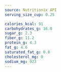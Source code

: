 ```yaml
---
source: Nutritionix API
serving_size_cup: 0.25

calories_kcal: 91
carbohydrates_g: 16.0
sugar_g: 2.3
fiber_g: 11.2
protein_g: 4.3
fat_g: 4.6
saturated_fat_g: 0.8
cholesterol_mg: 0
sodium_mg: 923
---
```


